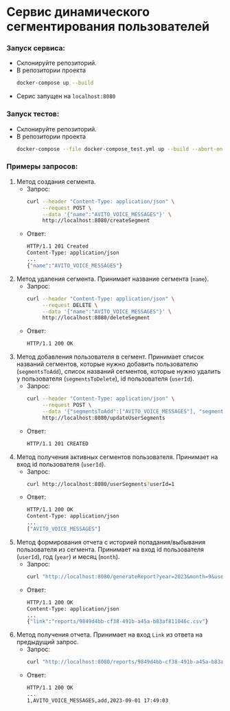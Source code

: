 # Сервис динамического сегментирования пользователей

### Запуск сервиса:
- Склонируйте репозиторий. 
- В репозитории проекта
    ```bash
    docker-compose up --build
    ```
- Серис запущен на `localhost:8080`

### Запуск тестов:
- Склонируйте репозиторий. 
- В репозитории проекта
    ```bash
    docker-compose --file docker-compose_test.yml up --build --abort-on-container-exit
    ```

### Примеры запросов:
1. Метод создания сегмента.
    - Запрос: 
        ```bash
        curl --header "Content-Type: application/json" \
             --request POST \
             --data '{"name":"AVITO_VOICE_MESSAGES"}' \
             http://localhost:8080/createSegment
        ```
    - Ответ:
        ```bash
        HTTP/1.1 201 Created
        Content-Type: application/json
        ...
        {"name":"AVITO_VOICE_MESSAGES"}
        ```
2. Метод удаления сегмента. Принимает название сегмента (`name`). 
    - Запрос: 
        ```bash
        curl --header "Content-Type: application/json" \
             --request DELETE \
             --data '{"name":"AVITO_VOICE_MESSAGES"}' \
             http://localhost:8080/deleteSegment
        ```
    - Ответ:
        ```bash
        HTTP/1.1 200 OK
        ```
3. Метод добавления пользователя в сегмент. Принимает список названий сегментов, которые нужно добавить пользователю (`segmentsToAdd`), список названий сегментов, которые нужно удалить у пользователя (`segmentsToDelete`), id пользователя (`userId`).
    - Запрос: 
        ```bash
        curl --header "Content-Type: application/json" \
             --request POST \
             --data '{"segmentsToAdd":["AVITO_VOICE_MESSAGES"], "segmentsToDelete": ["AVITO_DISCOUNT_30"], "userId": 1}' \
             http://localhost:8080/updateUserSegments
        ```
    - Ответ:
        ```bash
        HTTP/1.1 201 CREATED
        ```
4. Метод получения активных сегментов пользователя. Принимает на вход id пользователя (`userId`).
    - Запрос: 
        ```bash
        curl http://localhost:8080/userSegments?userId=1
        ```
    - Ответ:
        ```bash
        HTTP/1.1 200 OK
        Content-Type: application/json
        ...
        ["AVITO_VOICE_MESSAGES"]
        ```
5. Метод формирования отчета с историей попадания/выбывания пользователя из сегмента. Принимает на вход id пользователя (`userId`), год (`year`) и месяц (`month`).
    - Запрос:
        ```bash
        curl "http://localhost:8080/generateReport?year=2023&month=9&userId=1"
        ```
    - Ответ:
        ```bash
        HTTP/1.1 200 OK
        Content-Type: application/json
        ...
        {"link":"reports/9849d4bb-cf38-491b-a45a-b83af811046c.csv"}
        ```
6. Метод получения отчета. Принимает на вход `Link` из ответа на предыдущий запрос.
    - Запрос: 
        ```bash
        curl "http://localhost:8080/reports/9849d4bb-cf38-491b-a45a-b83af811046c.csv"
        ```
    - Ответ:
        ```bash
        HTTP/1.1 200 OK
        ...
        1,AVITO_VOICE_MESSAGES,add,2023-09-01 17:49:03
        ```